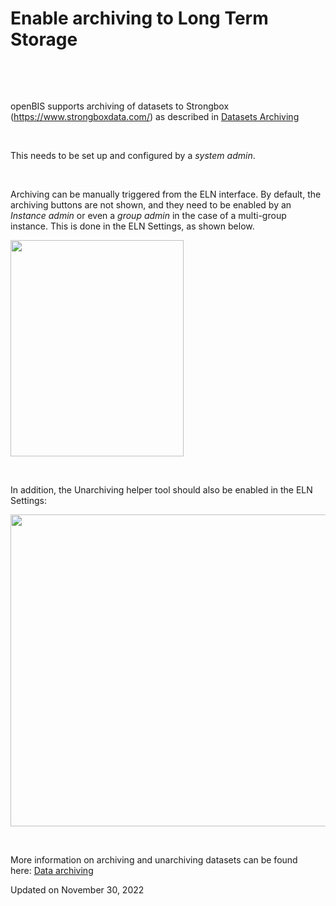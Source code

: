 Enable archiving to Long Term Storage
=====================================

<a href="#" class="wedocs-print-article wedocs-hide-print wedocs-hide-mobile" title="Print this article"><em></em></a>

 

 

openBIS supports archiving of datasets to Strongbox
(<https://www.strongboxdata.com/>) as described in [Datasets
Archiving](https://unlimited.ethz.ch/display/openBISDoc2010/Archiving+Datasets)

 

This needs to be set up and configured by a *system admin*.

 

Archiving can be manually triggered from the ELN interface. By default,
the archiving buttons are not shown, and they need to be enabled by an
*Instance admin* or even a *group admin* in the case of a multi-group
instance. This is done in the ELN Settings, as shown below.

<img src="https://openbis.ch/wp-content/uploads/2021/06/enable-archiving-button.png" class="wp-image-2424 aligncenter" width="277" height="346" />

 

In addition, the Unarchiving helper tool should also be enabled in the
ELN Settings:

<img src="https://openbis.ch/wp-content/uploads/2021/06/enable-unarchiving-helper-tool.png" class="wp-image-2425 aligncenter" sizes="(max-width: 559px) 100vw, 559px" srcset="https://openbis.ch/wp-content/uploads/2021/06/enable-unarchiving-helper-tool.png 896w, https://openbis.ch/wp-content/uploads/2021/06/enable-unarchiving-helper-tool-300x268.png 300w, https://openbis.ch/wp-content/uploads/2021/06/enable-unarchiving-helper-tool-768x687.png 768w, https://openbis.ch/wp-content/uploads/2021/06/enable-unarchiving-helper-tool-700x626.png 700w" width="559" height="499" />

 

More information on archiving and unarchiving datasets can be found
here: [Data
archiving](https://openbis.ch/index.php/docs/user-documentation-20-10-3/data-archiving/)

Updated on November 30, 2022
